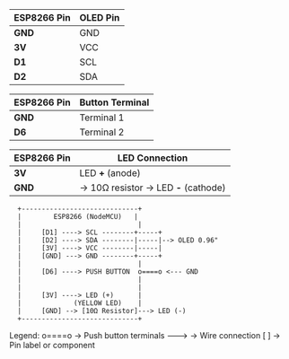 | ESP8266 Pin | OLED Pin |
| ----------- | -------- |
| **GND**     | GND      |
| **3V**      | VCC      |
| **D1**      | SCL      |
| **D2**      | SDA      |


| ESP8266 Pin | Button Terminal |
| ----------- | --------------- |
| **GND**     | Terminal 1      |
| **D6**      | Terminal 2      |

| ESP8266 Pin | LED Connection                       |
| ----------- | ------------------------------------ |
| **3V**      | LED **+** (anode)                    |
| **GND**     | → 10Ω resistor → LED **-** (cathode) |


      +-----------------------------+
      |        ESP8266 (NodeMCU)   |
      |                             |
      |     [D1] ----> SCL --------+-----+
      |     [D2] ----> SDA --------|-----|--> OLED 0.96"
      |     [3V] ----> VCC --------|-----|
      |     [GND] ---> GND --------+-----+
      |                             |
      |     [D6] ----> PUSH BUTTON  o====o <--- GND
      |                             |
      |                             |
      |     [3V] ----> LED (+)      |
      |             (YELLOW LED)    |
      |     [GND] --> [10Ω Resistor]---> LED (-)
      +-----------------------------+

Legend:
  o====o  → Push button terminals
  --->    → Wire connection
  [ ]     → Pin label or component
